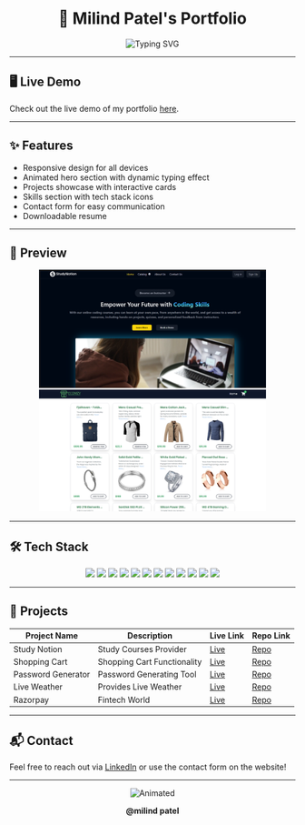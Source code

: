 <h1 align="center">
  🚀 Milind Patel's Portfolio
</h1>

<p align="center">
  <img src="https://readme-typing-svg.demolab.com?font=Kalam&size=30&pause=1000&color=E84949&center=true&vCenter=true&width=435&lines=Frontend+Developer;Web+Developer;UI-UX+Designer;Coder" alt="Typing SVG" />
</p>



---

## 🖥️ Live Demo

Check out the live demo of my portfolio [here](https://milindpatel.netlify.app/).

---

## ✨ Features

- Responsive design for all devices
- Animated hero section with dynamic typing effect
- Projects showcase with interactive cards
- Skills section with tech stack icons
- Contact form for easy communication
- Downloadable resume

---

## 📸 Preview

<p align="center">
  <img src="images/MyProjects/project01.png" width="400" alt="Project Preview" />
  <img src="images/MyProjects/project02.jpeg" width="400" alt="Project Preview" />
</p>

---

## 🛠️ Tech Stack

<p align="center">
  <img src="images/stack/HTML.png" height="40"/>
  <img src="images/stack/CSS.png" height="40"/>
  <img src="images/stack/Javascript.svg" height="40"/>
  <img src="images/stack/React.png" height="40"/>
  <img src="images/stack/NodeJs.svg" height="40"/>
  <img src="images/stack/Tailwind.png" height="40"/>
  <img src="images/stack/Bootstrap.svg" height="40"/>
  <img src="images/stack/Express.png" height="40"/>
  <img src="images/stack/Git.svg" height="40"/>
  <img src="images/stack/Github.svg" height="40"/>
  <img src="images/stack/MongoDB.svg" height="40"/>
  <img src="images/stack/Bash.svg" height="40"/>
</p>

---

## 📂 Projects

| Project Name         | Description                       | Live Link | Repo Link |
|----------------------|-----------------------------------|-----------|-----------|
| Study Notion         | Study Courses Provider            | [Live](https://github.com/iammilindpatel/Study-Notion) | [Repo](https://github.com/iammilindpatel/Study-Notion) |
| Shopping Cart        | Shopping Cart Functionality       | [Live](https://github.com/iammilindpatel/Shopping-Cart.git) | [Repo](https://github.com/iammilindpatel/Shopping-Cart.git) |
| Password Generator   | Password Generating Tool          | [Live](https://github.com/iammilindpatel/Password-Generator.git) | [Repo](https://github.com/iammilindpatel/Password-Generator.git) |
| Live Weather         | Provides Live Weather             | [Live](https://github.com/iammilindpatel/Live-Weather.git) | [Repo](https://github.com/iammilindpatel/Live-Weather.git) |
| Razorpay             | Fintech World                     | [Live](https://github.com/iammilindpatel/Razorpay.git) | [Repo](https://github.com/iammilindpatel/Razorpay.git) |

---

## 📬 Contact

Feel free to reach out via [LinkedIn](#) or use the contact form on the website!

---

<p align="center">
  <img src="https://media.giphy.com/media/3o7aD2saalBwwftBIY/giphy.gif" width="200" alt="Animated" />
</p>

<p align="center">
  <b>@milind patel</b>
</p>